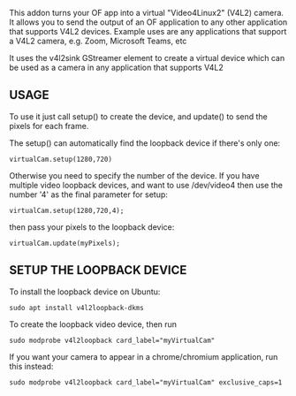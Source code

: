 
This addon turns your OF app into a virtual "Video4Linux2" (V4L2) camera.
It allows you to send the output of an OF application to any other application that supports V4L2 devices.
Example uses are any applications that support a V4L2 camera, e.g. Zoom, Microsoft Teams, etc

It uses the v4l2sink GStreamer element to create a virtual device which can be used as a camera in any application that supports V4L2

## USAGE
To use it just call setup() to create the device, and update() to send the pixels for each frame.

The setup() can automatically find the loopback device if there's only one:
```
virtualCam.setup(1280,720)
```
Otherwise you need to specify the number of the device. If you have multiple video loopback devices, and want to use /dev/video4 then use the number '4' as the final parameter for setup:
```
virtualCam.setup(1280,720,4);
```
then pass your pixels to the loopback device:
```
virtualCam.update(myPixels);
```

## SETUP THE LOOPBACK DEVICE
To install the loopback device on Ubuntu:
```
sudo apt install v4l2loopback-dkms
```

To create the loopback video device, then run
```
sudo modprobe v4l2loopback card_label="myVirtualCam"
```

If you want your camera to appear in a chrome/chromium application, run this instead:
```
sudo modprobe v4l2loopback card_label="myVirtualCam" exclusive_caps=1
```


